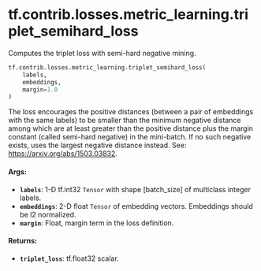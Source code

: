 <div itemscope itemtype="http://developers.google.com/ReferenceObject">
<meta itemprop="name" content="tf.contrib.losses.metric_learning.triplet_semihard_loss" />
<meta itemprop="path" content="Stable" />
</div>

# tf.contrib.losses.metric_learning.triplet_semihard_loss

Computes the triplet loss with semi-hard negative mining.

``` python
tf.contrib.losses.metric_learning.triplet_semihard_loss(
    labels,
    embeddings,
    margin=1.0
)
```

<!-- Placeholder for "Used in" -->

The loss encourages the positive distances (between a pair of embeddings with
the same labels) to be smaller than the minimum negative distance among
which are at least greater than the positive distance plus the margin constant
(called semi-hard negative) in the mini-batch. If no such negative exists,
uses the largest negative distance instead.
See: https://arxiv.org/abs/1503.03832.

#### Args:


* <b>`labels`</b>: 1-D tf.int32 `Tensor` with shape [batch_size] of
  multiclass integer labels.
* <b>`embeddings`</b>: 2-D float `Tensor` of embedding vectors. Embeddings should
  be l2 normalized.
* <b>`margin`</b>: Float, margin term in the loss definition.


#### Returns:


* <b>`triplet_loss`</b>: tf.float32 scalar.